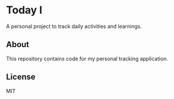 # Today I

A personal project to track daily activities and learnings.

## About

This repository contains code for my personal tracking application.

## License

MIT